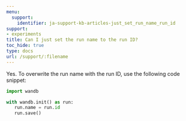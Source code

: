 ```yaml
---
menu:
  support:
    identifier: ja-support-kb-articles-just_set_run_name_run_id
support:
- experiments
title: Can I just set the run name to the run ID?
toc_hide: true
type: docs
url: /support/:filename
---
```


Yes. To overwrite the run name with the run ID, use the following code snippet:

```python
import wandb

with wandb.init() as run:
   run.name = run.id
   run.save()
```